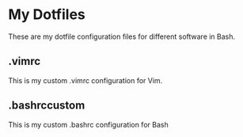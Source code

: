 # My Dotfiles
These are my dotfile configuration files for different software in Bash.
## .vimrc
This is my custom .vimrc configuration for Vim.
## .bashrccustom
This is my custom .bashrc configuration for Bash
